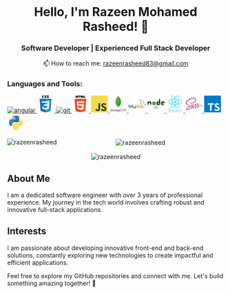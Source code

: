 <!-- Header Section --> 
<h1 align="center">Hello, I'm Razeen Mohamed Rasheed! 👋</h1>
<h3 align="center"> Software Developer | Experienced Full Stack Developer</h3>
 
<!-- Contact Information -->
<p align="center">
  📫 How to reach me: <a href="mailto:razeenrasheed83@gmail.com">razeenrasheed83@gmail.com</a>
</p>
 
<!-- Skills Section -->
<h3 align="left">Languages and Tools:</h3>
<p align="left">
  <a href="https://angular.io" target="_blank" rel="noreferrer">
    <img src="https://angular.io/assets/images/logos/angular/angular.svg" alt="angular" width="40" height="40"/>
  </a>
  <a href="https://www.w3schools.com/css/" target="_blank" rel="noreferrer">
    <img src="https://raw.githubusercontent.com/devicons/devicon/master/icons/css3/css3-original-wordmark.svg" alt="css3" width="40" height="40"/>
  </a>
  <a href="https://git-scm.com/" target="_blank" rel="noreferrer">
    <img src="https://www.vectorlogo.zone/logos/git-scm/git-scm-icon.svg" alt="git" width="40" height="40"/>
  </a>
  <a href="https://www.w3.org/html/" target="_blank" rel="noreferrer">
    <img src="https://raw.githubusercontent.com/devicons/devicon/master/icons/html5/html5-original-wordmark.svg" alt="html5" width="40" height="40"/>
  </a>
  <a href="https://developer.mozilla.org/en-US/docs/Web/JavaScript" target="_blank" rel="noreferrer">
    <img src="https://raw.githubusercontent.com/devicons/devicon/master/icons/javascript/javascript-original.svg" alt="javascript" width="40" height="40"/>
  </a>
  <a href="https://www.mongodb.com/" target="_blank" rel="noreferrer">
    <img src="https://raw.githubusercontent.com/devicons/devicon/master/icons/mongodb/mongodb-original-wordmark.svg" alt="mongodb" width="40" height="40"/>
  </a>
  <a href="https://www.mysql.com/" target="_blank" rel="noreferrer">
    <img src="https://raw.githubusercontent.com/devicons/devicon/master/icons/mysql/mysql-original-wordmark.svg" alt="mysql" width="40" height="40"/>
  </a>
  <a href="https://nodejs.org" target="_blank" rel="noreferrer">
    <img src="https://raw.githubusercontent.com/devicons/devicon/master/icons/nodejs/nodejs-original-wordmark.svg" alt="nodejs" width="40" height="40"/>
  </a>
  <a href="https://reactjs.org/" target="_blank" rel="noreferrer">
    <img src="https://raw.githubusercontent.com/devicons/devicon/master/icons/react/react-original-wordmark.svg" alt="react" width="40" height="40"/>
  </a>
  <a href="https://sass-lang.com" target="_blank" rel="noreferrer">
    <img src="https://raw.githubusercontent.com/devicons/devicon/master/icons/sass/sass-original.svg" alt="sass" width="40" height="40"/>
  </a>
  <a href="https://www.typescriptlang.org/" target="_blank" rel="noreferrer">
    <img src="https://raw.githubusercontent.com/devicons/devicon/master/icons/typescript/typescript-original.svg" alt="typescript" width="40" height="40"/>
  </a>
  <a href="https://www.python.org/" target="_blank" rel="noreferrer">
    <img src="https://raw.githubusercontent.com/devicons/devicon/master/icons/python/python-original.svg" alt="python" width="40" height="40"/>
  </a>
</p>

 
<!-- GitHub Stats Section -->
<p align="center">
<img align="left" src="https://github-readme-stats.vercel.app/api/top-langs?username=razeenmohamedrasheed&show_icons=true&locale=en&layout=compact" alt="razeenrasheed" />
</p>
 
<p align="center">
<img align="center" src="https://github-readme-stats.vercel.app/api?username=razeenmohamedrasheed&show_icons=true&locale=en" alt="razeenrasheed" />
</p>
 
<p align="center">
<img align="center" src="https://github-readme-streak-stats.herokuapp.com/?user=razeenmohamedrasheed&" alt="razeenrasheed" />
</p>
 
<!-- About Me and Interests Section -->
## About Me
I am a dedicated software engineer with over 3 years of professional experience. My journey in the tech world involves crafting robust and innovative full-stack applications.
 
## Interests
I am passionate about developing innovative front-end and back-end solutions, constantly exploring new technologies to create impactful and efficient applications.
 
<!-- Projects Section (Add your projects and descriptions) -->

<!-- Add more projects as needed -->
 
<!-- Conclusion and Call to Action -->
Feel free to explore my GitHub repositories and connect with me. Let's build something amazing together! 🚀
